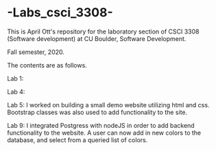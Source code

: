 # -Labs_csci_3308-
This is April Ott's repository for the laboratory section of CSCI 3308 (Software development) at CU Boulder, Software Development.

Fall semester, 2020.

The contents are as follows.


Lab 1:

Lab 4:

Lab 5: I worked on building a small demo website utilizing html and css. 
       Bootstrap classes was also used to add functionality to the site.
       
       
Lab 9: I integrated Postgress with nodeJS in order to add backend functionality to the website. A user can now add in new colors to the database, and select from a queried list of colors.
